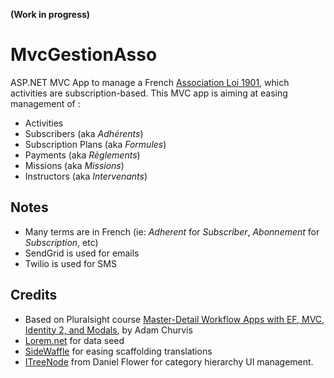 **(Work in progress)**

# MvcGestionAsso
ASP.NET MVC App to manage a French [Association Loi 1901](http://www.associations.gouv.fr/626-la-loi-du-1er-juillet-1901-et-la.html), which activities are subscription-based.
This MVC app is aiming at easing management of :

 - Activities
 - Subscribers (aka *Adhérents*)
 - Subscription Plans (aka *Formules*)
 - Payments (aka *Règlements*)
 - Missions (aka *Missions*)
 - Instructors (aka *Intervenants*)

## Notes
 - Many terms are in French (ie: *Adherent* for *Subscriber*,
   *Abonnement* for *Subscription*, etc)
 - SendGrid is used for emails
 - Twilio is used for SMS

## Credits
 - Based on Pluralsight course [Master-Detail Workflow Apps with EF, MVC, Identity 2, and Modals](http://www.pluralsight.com/courses/master-detail-workflow-ef-mvc-identity-modals), by Adam Churvis
 - [Lorem.net](https://github.com/dochoffiday/Lorem.NET) for data seed
 - [SideWaffle](https://github.com/ligershark/side-waffle) for easing scaffolding translations
 - [ITreeNode](http://www.codeproject.com/Articles/23949/Building-Trees-from-Lists-in-NET) from Daniel Flower for category hierarchy UI management.

